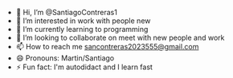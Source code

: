 - 👋 Hi, I’m @SantiagoContreras1
- 👀 I’m interested in work with people new
- 🌱 I’m currently learning to programming
- 💞️ I’m looking to collaborate on meet with new people and work
- 📫 How to reach me sancontreras2023555@gmail.com
- 😄 Pronouns: Martin/Santiago
- ⚡ Fun fact: I'm autodidact and I learn fast

<!---
SantiagoContreras1/SantiagoContreras1 is a ✨ special ✨ repository because its `README.md` (this file) appears on your GitHub profile.
You can click the Preview link to take a look at your changes.
--->
